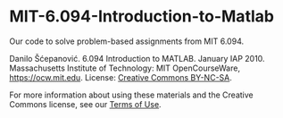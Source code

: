 # MIT-6.094-Introduction-to-Matlab
Our code to solve problem-based assignments from MIT 6.094.

Danilo Šćepanović. 6.094 Introduction to MATLAB. January IAP 2010. Massachusetts Institute of Technology: MIT OpenCourseWare, https://ocw.mit.edu. License: [Creative Commons BY-NC-SA](https://creativecommons.org/licenses/by-nc-sa/4.0/).

For more information about using these materials and the Creative Commons license, see our [Terms of Use](https://ocw.mit.edu/terms).
